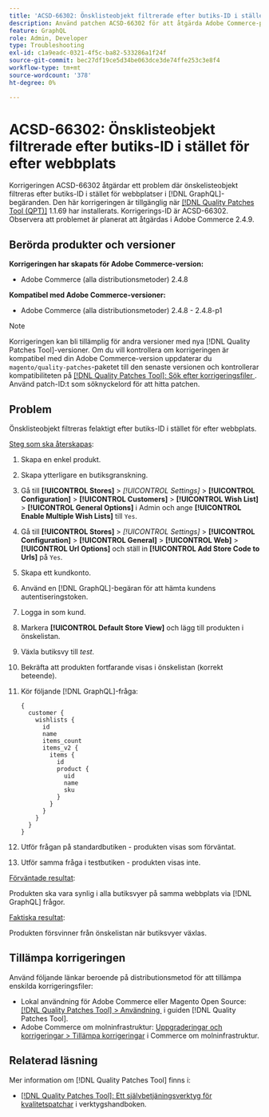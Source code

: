 ```yaml
---
title: 'ACSD-66302: Önsklisteobjekt filtrerade efter butiks-ID i stället för efter webbplats'
description: Använd patchen ACSD-66302 för att åtgärda Adobe Commerce-problemet där önskelisteobjekt filtreras efter butiks-ID i stället för webbplatser i  [!DNL GraphQL] begäranden.
feature: GraphQL
role: Admin, Developer
type: Troubleshooting
exl-id: c1a9eadc-0321-4f5c-ba82-533286a1f24f
source-git-commit: bec27df19ce5d34be063dce3de74ffe253c3e8f4
workflow-type: tm+mt
source-wordcount: '378'
ht-degree: 0%

---
```


# ACSD-66302: Önsklisteobjekt filtrerade efter butiks-ID i stället för efter webbplats

Korrigeringen ACSD-66302 åtgärdar ett problem där önskelisteobjekt filtreras efter butiks-ID i stället för webbplatser i [!DNL GraphQL]-begäranden. Den här korrigeringen är tillgänglig när [[!DNL Quality Patches Tool (QPT)]](/help/tools/quality-patches-tool/quality-patches-tool-to-self-serve-quality-patches.md) 1.1.69 har installerats. Korrigerings-ID är ACSD-66302. Observera att problemet är planerat att åtgärdas i Adobe Commerce 2.4.9.

## Berörda produkter och versioner

**Korrigeringen har skapats för Adobe Commerce-version:**

* Adobe Commerce (alla distributionsmetoder) 2.4.8

**Kompatibel med Adobe Commerce-versioner:**

* Adobe Commerce (alla distributionsmetoder) 2.4.8 - 2.4.8-p1

>[!NOTE]
>
>Korrigeringen kan bli tillämplig för andra versioner med nya [!DNL Quality Patches Tool]-versioner. Om du vill kontrollera om korrigeringen är kompatibel med din Adobe Commerce-version uppdaterar du `magento/quality-patches`-paketet till den senaste versionen och kontrollerar kompatibiliteten på [[!DNL Quality Patches Tool]: Sök efter korrigeringsfiler &#x200B;](https://experienceleague.adobe.com/tools/commerce-quality-patches/index.html?lang=sv-SE). Använd patch-ID:t som söknyckelord för att hitta patchen.

## Problem

Önsklisteobjekt filtreras felaktigt efter butiks-ID i stället för efter webbplats.

<u>Steg som ska återskapas</u>:

1. Skapa en enkel produkt.
1. Skapa ytterligare en butiksgranskning.
1. Gå till **[!UICONTROL Stores]** > *[!UICONTROL Settings]* > **[!UICONTROL Configuration]** > **[!UICONTROL Customers]** > **[!UICONTROL Wish List]** > **[!UICONTROL General Options]** i Admin och ange **[!UICONTROL Enable Multiple Wish Lists]** till `Yes`.
1. Gå till **[!UICONTROL Stores]** > *[!UICONTROL Settings]* > **[!UICONTROL Configuration]** > **[!UICONTROL General]** > **[!UICONTROL Web]** > **[!UICONTROL Url Options]** och ställ in **[!UICONTROL Add Store Code to Urls]** på `Yes`.
1. Skapa ett kundkonto.
1. Använd en [!DNL GraphQL]-begäran för att hämta kundens autentiseringstoken.
1. Logga in som kund.
1. Markera **[!UICONTROL Default Store View]** och lägg till produkten i önskelistan.
1. Växla butiksvy till *test*.
1. Bekräfta att produkten fortfarande visas i önskelistan (korrekt beteende).
1. Kör följande [!DNL GraphQL]-fråga:

   ```
   {
     customer {
       wishlists {
         id
         name
         items_count
         items_v2 {
           items {
             id
             product {
               uid
               name
               sku
             }
           }
         }
       }
     }
   }
   ```

1. Utför frågan på standardbutiken - produkten visas som förväntat.
1. Utför samma fråga i testbutiken - produkten visas inte.

<u>Förväntade resultat</u>:

Produkten ska vara synlig i alla butiksvyer på samma webbplats via [!DNL GraphQL] frågor.

<u>Faktiska resultat</u>:

Produkten försvinner från önskelistan när butiksvyer växlas.

## Tillämpa korrigeringen

Använd följande länkar beroende på distributionsmetod för att tillämpa enskilda korrigeringsfiler:

* Lokal användning för Adobe Commerce eller Magento Open Source: [[!DNL Quality Patches Tool] > Användning &#x200B;](/help/tools/quality-patches-tool/usage.md) i guiden [!DNL Quality Patches Tool].
* Adobe Commerce om molninfrastruktur: [Uppgraderingar och korrigeringar > Tillämpa korrigeringar](https://experienceleague.adobe.com/docs/commerce-cloud-service/user-guide/develop/upgrade/apply-patches.html?lang=sv-SE) i Commerce om molninfrastruktur.

## Relaterad läsning

Mer information om [!DNL Quality Patches Tool] finns i:

* [[!DNL Quality Patches Tool]: Ett självbetjäningsverktyg för kvalitetspatchar](/help/tools/quality-patches-tool/quality-patches-tool-to-self-serve-quality-patches.md) i verktygshandboken.
